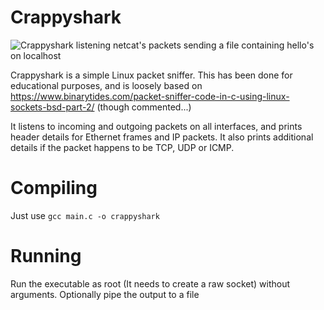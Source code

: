 # Crappyshark

![Crappyshark listening netcat's packets sending a file containing hello's on localhost](https://user-images.githubusercontent.com/56542714/132957590-4a939e47-28c9-4570-82b8-585c08052f6c.gif)


Crappyshark is a simple Linux packet sniffer. This has been done for educational purposes, and is loosely based on https://www.binarytides.com/packet-sniffer-code-in-c-using-linux-sockets-bsd-part-2/ (though commented...)

It listens to incoming and outgoing packets on all interfaces, and prints header details for Ethernet frames and IP packets. It also prints additional details if the packet happens to be TCP, UDP or ICMP.

# Compiling
Just use `gcc main.c -o crappyshark`

# Running
Run the executable as root (It needs to create a raw socket) without arguments. Optionally pipe the output to a file


